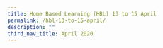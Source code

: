 ```yaml
---
title: Home Based Learning (HBL) 13 to 15 April
permalink: /hbl-13-to-15-april/
description: ""
third_nav_title: April 2020
---
```

